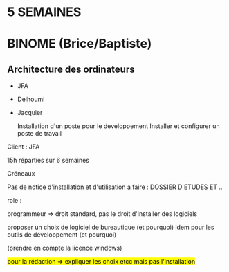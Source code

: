 # 5 SEMAINES
# BINOME (Brice/Baptiste)
## Architecture des ordinateurs

 - JFA
 - Delhoumi
 - Jacquier

	Installation d'un poste pour le developpement
	Installer et configurer un poste de travail

Client : JFA

15h réparties sur 6 semaines 

Créneaux 

Pas de notice d'installation et d'utilisation
a faire : DOSSIER D'ETUDES ET ..

role :

programmeur => droit standard, pas le droit d'installer des logiciels


proposer un choix de logiciel de bureautique (et pourquoi)
idem pour les outils de développement (et pourquoi)

(prendre en compte la licence windows)

<mark class="hltr-red hltr-bold">pour la rédaction => expliquer les choix etcc mais pas l'installation</mark>